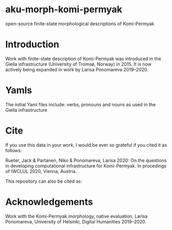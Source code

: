 # aku-morph-komi-permyak

open-source finite-state morphological descriptions of Komi-Permyak

# Introduction
Work with finite-state description of Komi-Permyak was introduced in the Giella infrastructure (University of Tromsø, Norway) in 2015. It is now actively being expanded in work by Larisa Ponomareva 2019–2020.

# Yamls
The initial Yaml files include:
verbs, pronouns and nouns as used in the Giella infrastructure


# Cite

If you use this data in your work, I would be ever so grateful if you cited it as follows:

   Rueter, Jack & Partanen, Niko & Ponomareva, Larisa 2020: On the questions in developing computational infrastructure for Komi-Permyak. In procedings of IWCLUL 2020, Vienna, Austria.

This repository can also be cited as:



# Acknowledgements
Work with the Komi-Permyak morphology, native evaluation, Larisa Ponomareva, University of Helsinki, Digital Humanities 2019–2020.
